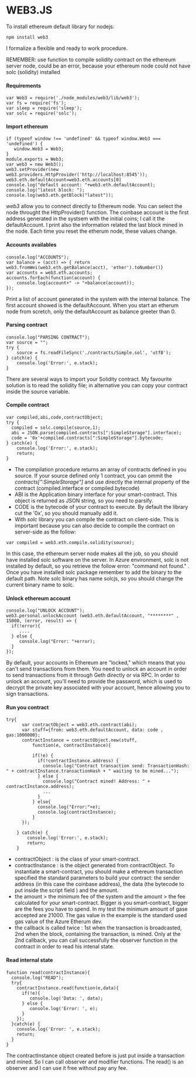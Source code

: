 # WEB3.JS


To install ethereum default library for nodejs:
```
npm install web3
```

I formalize a flexible and ready to work procedure.

REMEMBER: use function to compile solidity contract on the ethereum server node, could be an error, because your ethereum node could not have solc (solidity) installed


#### Requirements
```
var Web3 = require('./node_modules/web3/lib/web3');
var fs = require('fs');
var sleep = require('sleep');
var solc = require('solc');
```

#### Import ethereum

```
if (typeof window !== 'undefined' && typeof window.Web3 === 'undefined') {
   window.Web3 = Web3;
}
module.exports = Web3;
var web3 = new Web3();
web3.setProvider(new web3.providers.HttpProvider('http://localhost:8545'));
web3.eth.defaultAccount=web3.eth.accounts[0]
console.log("default account: "+web3.eth.defaultAccount);
console.log("latest block: ");
console.log(web3.eth.getBlock("latest"));
```
*web3* allow you to connect directly to Ethereum node. You can select the node throught the HttpProvider() function.
The coinbase account is the first address generated in the systsem with the initial coins; I call it the defaultAccount.
I print also the information related the last block mined in the node. Each time you reset the etherum node, these values change.

#### Accounts availables
```
console.log("ACCOUNTS");
var balance = (acct) => { return web3.fromWei(web3.eth.getBalance(acct), 'ether').toNumber()}
var accounts = web3.eth.accounts;
accounts.forEach(function(account) {
    console.log(account+" -> "+balance(account));
});
```
Print a list of account generated in the system with the internal balance. The first account showed is the defaultAccount. When you start an etherum node from scretch, only the defaultAccount as balance greeter than 0.

#### Parsing contract
```
console.log("PARSING CONTRACT");
var source = "";
try {
    source = fs.readFileSync('./contracts/Simple.sol', 'utf8');
} catch(e) {
    console.log('Error:', e.stack);
}
```
There are several ways to import your Solidity contract. My favourite solution is to read the solidity file; in alternative you can copy your contract inside the source variable.

#### Compile contract
``` 
var compiled,abi,code,contractObject;
try {
  compiled = solc.compile(source,1);
  abi = JSON.parse(compiled.contracts[":SimpleStorage"].interface);
  code = '0x'+compiled.contracts[":SimpleStorage"].bytecode;
} catch(e) {
    console.log('Error:', e.stack);
    return;
}
```
* The compilation procedure returns an array of contracts defined in you source. If your source defined only 1 contract, you can ommit the *contracts[":SimpleStorage"]* and use directly the internal property of the contract (compiled.interface or compiled.bytecode)
* ABI is the Application binary interface for your smart-contract. This object is returned as JSON string, so you need to parsify.
* CODE is the bytecode of your contract to execute. By default the library cut the '0x', so you should manually add it.
* With *solc* library you can compile the contract on client-side. This is important because you can also decide to compile the contract on server-side as the follow:
```
var compiled = web3.eth.compile.solidity(source);
```
In this case, the ethereum server node makes all the job, so you should have installed solc software on the server. In Azure environment, solc is not installed by default, so you retrieve the follow error: "command not found." . Once you have installed solc package remember to add the binary to the default path. Note solc binary has name solcjs, so you should change the current binary name to solc.   

#### Unlock ethereum account
```
console.log("UNLOCK ACCOUNT");
web3.personal.unlockAccount (web3.eth.defaultAccount, "********" , 15000, (error, result) => {
  if(!error){
     ....
  } else {
     console.log("Error: "+error);
  }
});
```
By default, your accounts in Ethereum are "locked," which means that you can't send transactions from them. You need to unlock an account in order to send transactions from it through Geth directly or via RPC. In order to unlock an account, you'll need to provide the password, which is used to decrypt the private key associated with your account, hence allowing you to sign transactions.

#### Run you contract
```
try{
      var contractObject = web3.eth.contract(abi);
      var stuff={from: web3.eth.defaultAccount, data: code , gas:1000000};
      contractInstance = contractObject.new(stuff,
          function(e, contractInstance){

          if(!e) {
            if(!contractInstance.address) {
              console.log("Contract transaction send: TransactionHash: " + contractInstance.transactionHash + " waiting to be mined...");
            } else {
              console.log("Contract mined! Address: " + contractInstance.address);
              ...
            }
          } else{
            console.log("Error:"+e);
            console.log(contractInstance);
          }
      });

    } catch(e) {
        console.log('Error:', e.stack);
        return;
    }
```
* contractObject : is the class of your smart-contract.
* contractInstance : is the object generated from contractObject. To instantiate a smart-contract, you should make a ethereum transaction specified the standard parameters to build your contract: the sender address (in this case the coinbase address), the data (the bytecode to put inside the script field ) and the amount.
* the amount > the minimum fee of the system and the amount > the fee calculated for your smart-contract. Bigger is you smart-contract, bigger are the fees you have to spend. In my test the minimum amount of gase accepted are 21000. The gas value in the example is the standard used gas value of the Azure Etherum dev.
* the callback is called twice : 1st when the transaction is broadcasted, 2nd when the block, containing the transaction, is mined. Only at the 2nd callback, you can call successfully the observer function in the contract in order to read his intenal state.

#### Read internal state
```
function read(contractInstance){
  console.log("READ");
  try{
    contractInstance.read(function(e,data){
      if(!e){
         console.log('Data: ', data);
      } else {
         console.log('Error: ', e);
      }
    });
  }catch(e) {
    console.log('Error: ', e.stack);
    return;
  }
}
```
The contractInstance object created before is just put inside a transaction and mined. So I can call observer and modifier functions. The read() is an observer and I can use it free without pay any fee.
